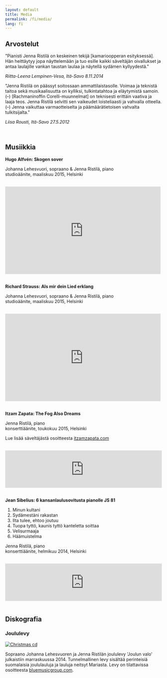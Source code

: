 ```yaml
---
layout: default
title: Media
permalink: /fi/media/
lang: fi
---
```



## Arvostelut

"Pianisti Jenna Ristilä on keskeinen tekijä [kamarioopperan esityksessä]. Hän heittäytyy jopa näyttelemään ja tuo esille kaikki säveltäjän oivallukset ja antaa laulajille vankan taustan laulaa ja näytellä sydämen kyllyydestä."

_Riitta-Leena Lempinen-Vesa, Itä-Savo 8.11.2014_


"Jenna Ristilä on päässyt soitossaan ammattilaistasolle. Voimaa ja teknistä taitoa sekä musikaalisuutta on
kylliksi, tulkintatahtoa ja eläytymistä samoin. (–) [Rachmaninoffin Corelli-muunnelmat] on teknisesti erittäin
vaativa ja laaja teos. Jenna Ristilä selvitti sen vaikeudet loisteliaasti ja vahvalla otteella. (–) Jenna vaikuttaa
varmaotteiselta ja päämäärätietoisen vahvalta tulkitsijalta."

_Liisa Rousti, Itä-Savo 27.5.2012_

<br/>

## Musiikkia

__Hugo Alfvén: Skogen sover__


Johanna Lehesvuori, sopraano & Jenna Ristilä, piano  
studioäänite, maaliskuu 2015, Helsinki

<br/>

<div class="video-container">
<iframe src="https://player.vimeo.com/video/128004094?byline=0&portrait=0" width="500" height="281" frameborder="0" webkitallowfullscreen mozallowfullscreen allowfullscreen></iframe>
</div>

<br/>

__Richard Strauss: Als mir dein Lied erklang__

Johanna Lehesvuori, sopraano & Jenna Ristilä, piano  
studioäänite, maaliskuu 2015, Helsinki

<br/>

<div class="video-container">
<iframe src="https://player.vimeo.com/video/128004637?byline=0&portrait=0" width="500" height="281" frameborder="0" webkitallowfullscreen mozallowfullscreen allowfullscreen></iframe>
</div>

<br/>

__Itzam Zapata: The Fog Also Dreams__  

Jenna Ristilä, piano  
konserttiäänite, toukokuu 2015, Helsinki

Lue lisää säveltäjästä osoitteesta [itzamzapata.com](http://www.itzamzapata.com/)

<br/>

<div>
<iframe width="100%" height="120" scrolling="no" frameborder="no" src="https://w.soundcloud.com/player/?url=https%3A//api.soundcloud.com/tracks/220369170&amp;auto_play=false&amp;hide_related=true&amp;show_comments=false&amp;show_user=false&amp;show_reposts=false&amp;visual=false&amp;sharing=false&amp;buying=false&amp;color=2F5966&amp;theme_color=009966&amp;show_playcount=false&amp;show_artwork=false"></iframe>
</div>
<br/>

__Jean Sibelius: 6 kansanlaulusovitusta pianolle JS 81__

1. Minun kultani 
2. Sydämestäni rakastan 
3. Ilta tulee, ehtoo joutuu 
4. Tuopa tyttö, kaunis tyttö kanteletta soittaa 
5. Velisurmaaja 
6. Häämuistelma

Jenna Ristilä, piano  
konserttiäänite, helmikuu 2014, Helsinki

<br/>

<div>
<iframe width="100%" height="120" scrolling="no" frameborder="no" src="https://w.soundcloud.com/player/?url=https%3A//api.soundcloud.com/tracks/166484751%3Fsecret_token%3Ds-7le8O&amp;;auto_play=false&amp;hide_related=true&amp;show_comments=false&amp;show_user=false&amp;show_reposts=false&amp;visual=false&amp;sharing=false&amp;buying=false&amp;color=2F5966&amp;theme_color=009966&amp;show_playcount=false&amp;show_artwork=false"></iframe>
</div>

<br/>

## Diskografia

### Joululevy

[![Christmas cd](../../images/christmas_cd.jpg)](http://lightofchristmas.bluemusicgroup.com/)

Sopraano Johanna Lehesvuoren ja Jenna Ristilän joululevy 'Joulun valo' julkaistiin marraskuussa 2014. Tunnelmallinen levy sisältää perinteisiä suomalaisia joululauluja ja lauluja neitsyt Mariasta. Levy on tilattavissa osoitteesta [bluemusicgroup.com](http://lightofchristmas.bluemusicgroup.com/). 

